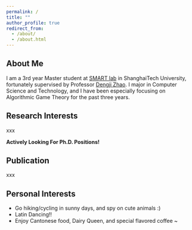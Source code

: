```yaml
---
permalink: /
title: ""
author_profile: true
redirect_from: 
  - /about/
  - /about.html
---
```


About Me
------
I am a 3rd year Master student at [SMART lab](https://smart.sist.shanghaitech.edu.cn) in ShanghaiTech University, fortunately supervised by Professor [Dengji Zhao](http://dengji-zhao.net). I major in Computer Science and Technology, and I have been especially focusing on Algorithmic Game Theory for the past three years.

Research Interests
------
xxx

**Actively Looking For Ph.D. Positions!**


Publication
------
xxx

Personal Interests
------
- Go hiking/cycling in sunny days, and spy on cute animals :)
- Latin Dancing!!
- Enjoy Cantonese food, Dairy Queen, and special flavored coffee ~



